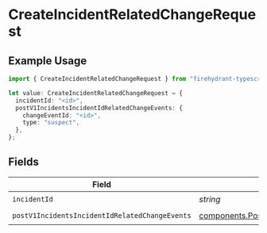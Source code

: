 # CreateIncidentRelatedChangeRequest

## Example Usage

```typescript
import { CreateIncidentRelatedChangeRequest } from "firehydrant-typescript-sdk/models/operations";

let value: CreateIncidentRelatedChangeRequest = {
  incidentId: "<id>",
  postV1IncidentsIncidentIdRelatedChangeEvents: {
    changeEventId: "<id>",
    type: "suspect",
  },
};
```

## Fields

| Field                                                                                                                              | Type                                                                                                                               | Required                                                                                                                           | Description                                                                                                                        |
| ---------------------------------------------------------------------------------------------------------------------------------- | ---------------------------------------------------------------------------------------------------------------------------------- | ---------------------------------------------------------------------------------------------------------------------------------- | ---------------------------------------------------------------------------------------------------------------------------------- |
| `incidentId`                                                                                                                       | *string*                                                                                                                           | :heavy_check_mark:                                                                                                                 | N/A                                                                                                                                |
| `postV1IncidentsIncidentIdRelatedChangeEvents`                                                                                     | [components.PostV1IncidentsIncidentIdRelatedChangeEvents](../../models/components/postv1incidentsincidentidrelatedchangeevents.md) | :heavy_check_mark:                                                                                                                 | N/A                                                                                                                                |